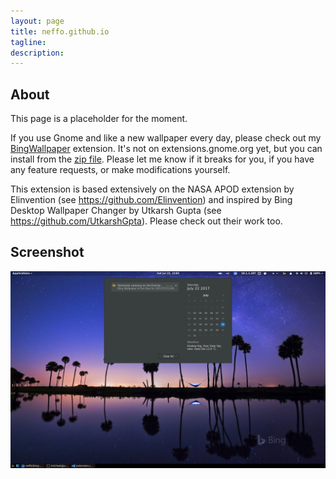 ```yaml
---
layout: page
title: neffo.github.io
tagline: 
description: 
---
```


## About

This page is a placeholder for the moment.

If you use Gnome and like a new wallpaper every day, please check out my [BingWallpaper](https://github.com/neffo/bing-wallpaper-gnome-extension) extension. It's not on extensions.gnome.org yet, but you can install from the [zip file](https://neffo.github.io/BingWallpaper@ineffable-gmail.com.zip). Please let me know if it breaks for you, if you have any feature requests, or make modifications yourself.

This extension is based extensively on the NASA APOD extension by Elinvention (see https://github.com/Elinvention) and inspired by Bing Desktop Wallpaper Changer by Utkarsh Gupta (see https://github.com/UtkarshGpta). Please check out their work too.

## Screenshot

![Screenshot](/screenshots/notification.png)



